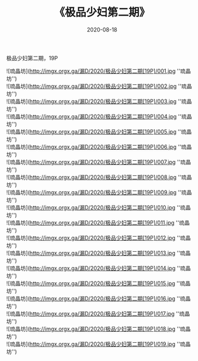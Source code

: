 ﻿---
layout: post
title:  《极品少妇第二期》
date:   2020-08-18
img: imgx.orgx.ga/漏D/2020/极品少妇第二期[19P]/000.jpg
categories: [美女, 性感, 泳衣]
---

极品少妇第二期，19P

![琉晶坊](http://imgx.orgx.ga/漏D/2020/极品少妇第二期[19P]/001.jpg ''琉晶坊'') <br>
![琉晶坊](http://imgx.orgx.ga/漏D/2020/极品少妇第二期[19P]/002.jpg ''琉晶坊'') <br>
![琉晶坊](http://imgx.orgx.ga/漏D/2020/极品少妇第二期[19P]/003.jpg ''琉晶坊'') <br>
![琉晶坊](http://imgx.orgx.ga/漏D/2020/极品少妇第二期[19P]/004.jpg ''琉晶坊'') <br>
![琉晶坊](http://imgx.orgx.ga/漏D/2020/极品少妇第二期[19P]/005.jpg ''琉晶坊'') <br>
![琉晶坊](http://imgx.orgx.ga/漏D/2020/极品少妇第二期[19P]/006.jpg ''琉晶坊'') <br>
![琉晶坊](http://imgx.orgx.ga/漏D/2020/极品少妇第二期[19P]/007.jpg ''琉晶坊'') <br>
![琉晶坊](http://imgx.orgx.ga/漏D/2020/极品少妇第二期[19P]/008.jpg ''琉晶坊'') <br>
![琉晶坊](http://imgx.orgx.ga/漏D/2020/极品少妇第二期[19P]/009.jpg ''琉晶坊'') <br>
![琉晶坊](http://imgx.orgx.ga/漏D/2020/极品少妇第二期[19P]/010.jpg ''琉晶坊'') <br>
![琉晶坊](http://imgx.orgx.ga/漏D/2020/极品少妇第二期[19P]/011.jpg ''琉晶坊'') <br>
![琉晶坊](http://imgx.orgx.ga/漏D/2020/极品少妇第二期[19P]/012.jpg ''琉晶坊'') <br>
![琉晶坊](http://imgx.orgx.ga/漏D/2020/极品少妇第二期[19P]/013.jpg ''琉晶坊'') <br>
![琉晶坊](http://imgx.orgx.ga/漏D/2020/极品少妇第二期[19P]/014.jpg ''琉晶坊'') <br>
![琉晶坊](http://imgx.orgx.ga/漏D/2020/极品少妇第二期[19P]/015.jpg ''琉晶坊'') <br>
![琉晶坊](http://imgx.orgx.ga/漏D/2020/极品少妇第二期[19P]/016.jpg ''琉晶坊'') <br>
![琉晶坊](http://imgx.orgx.ga/漏D/2020/极品少妇第二期[19P]/017.jpg ''琉晶坊'') <br>
![琉晶坊](http://imgx.orgx.ga/漏D/2020/极品少妇第二期[19P]/018.jpg ''琉晶坊'') <br>
![琉晶坊](http://imgx.orgx.ga/漏D/2020/极品少妇第二期[19P]/019.jpg ''琉晶坊'') <br>
